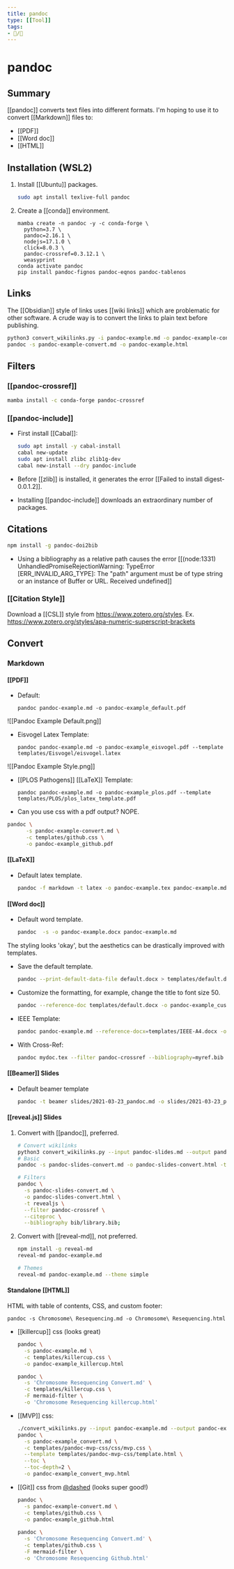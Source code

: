 ```yaml
---
title: pandoc
type: [[Tool]]
tags: 
- 📝/🌿  
---
```


# pandoc

## Summary

[[pandoc]] converts text files into different formats. I'm hoping to use it to convert [[Markdown]] files to:
- [[PDF]]
- [[Word doc]]
-  [[HTML]]

## Installation (WSL2)

1. Install [[Ubuntu]] packages.

	```bash
	sudo apt install texlive-full pandoc
	```
	
1. Create a [[conda]] environment.

	```
	mamba create -n pandoc -y -c conda-forge \
	  python=3.7 \
	  pandoc=2.16.1 \
	  nodejs=17.1.0 \
	  click=8.0.3 \
	  pandoc-crossref=0.3.12.1 \
	  weasyprint
	conda activate pandoc
	pip install pandoc-fignos pandoc-eqnos pandoc-tablenos
	
	```

## Links

The [[Obsidian]] style of links uses [[wiki links]] which are problematic for other software. A crude way is to convert the links to plain text before publishing.

```bash
python3 convert_wikilinks.py -i pandoc-example.md -o pandoc-example-convert.md 
pandoc -s pandoc-example-convert.md -o pandoc-example.html
```

## Filters

### [[pandoc-crossref]]

```bash
mamba install -c conda-forge pandoc-crossref
```

### [[pandoc-include]]

- First install [[Cabal]]:
	```bash
	sudo apt install -y cabal-install
	cabal new-update
	sudo apt install zlibc zlib1g-dev
	cabal new-install --dry pandoc-include
	```

- Before [[zlib]] is installed, it generates the error [[Failed to install digest-0.0.1.2]]. 
- Installing [[pandoc-include]] downloads an extraordinary number of packages.

## Citations

```bash
npm install -g pandoc-doi2bib
```

- Using a bibliography as a relative path causes the error [[(node:1331) UnhandledPromiseRejectionWarning: TypeError [ERR_INVALID_ARG_TYPE]: The "path" argument must be of type string or an instance of Buffer or URL. Received undefined]]

### [[Citation Style]]

Download a [[CSL]] style from <https://www.zotero.org/styles>.
Ex. <https://www.zotero.org/styles/apa-numeric-superscript-brackets>

## Convert

### Markdown

####  [[PDF]]

- Default:
	```
	pandoc pandoc-example.md -o pandoc-example_default.pdf
	```
![[Pandoc Example Default.png]]
- Eisvogel Latex Template:
	```
	pandoc pandoc-example.md -o pandoc-example_eisvogel.pdf --template templates/Eisvogel/eisvogel.latex 
	```
![[Pandoc Example Style.png]]

- [[PLOS Pathogens]] [[LaTeX]]  Template:
	```
	pandoc pandoc-example.md -o pandoc-example_plos.pdf --template templates/PLOS/plos_latex_template.pdf 
	```

- Can you use css with a pdf output? NOPE.
```bash
pandoc \
	  -s pandoc-example-convert.md \
	  -c templates/github.css \
	  -o pandoc-example_github.pdf
```

#### [[LaTeX]]

- Default latex template.
	```bash
	pandoc -f markdown -t latex -o pandoc-example.tex pandoc-example.md
	```


#### [[Word doc]]
- Default word template.
	```bash
	pandoc  -s -o pandoc-example.docx pandoc-example.md 
	```

The styling looks 'okay', but the aesthetics can be drastically improved with templates.

- Save the default template.
	```bash
	pandoc --print-default-data-file default.docx > templates/default.docx
	```
- Customize the formatting, for example, change the title to font size 50.
	```bash
	pandoc --reference-doc templates/default.docx -o pandoc-example_custom.docx pandoc-example.md
	```
- IEEE Template:
	```bash
	pandoc pandoc-example.md --reference-docx=templates/IEEE-A4.docx -o pandoc-example_IEEE-A4.docx
	```
- With Cross-Ref:
	```bash
	pandoc mydoc.tex --filter pandoc-crossref --bibliography=myref.bib --reference-docx=IEEE_template.doc -o mydoc.docx
	```

#### [[Beamer]] Slides

- Default beamer template
	```bash
	pandoc -t beamer slides/2021-03-23_pandoc.md -o slides/2021-03-23_pandoc.pdf
	```

#### [[reveal.js]] Slides

1. Convert with [[pandoc]], preferred.
	```bash
	# Convert wikilinks
	python3 convert_wikilinks.py --input pandoc-slides.md --output pandoc-slides-convert.md;
	# Basic
	pandoc -s pandoc-slides-convert.md -o pandoc-slides-convert.html -t revealjs;
	
	# Filters
	pandoc \
	  -s pandoc-slides-convert.md \
	  -o pandoc-slides-convert.html \
	  -t revealjs \
	  --filter pandoc-crossref \
	  --citeproc \
	  --bibliography bib/library.bib;
	```
1. Convert with [[reveal-md]], not preferred.
	```bash
	npm install -g reveal-md
	reveal-md pandoc-example.md
	
	# Themes
	reveal-md pandoc-example.md --theme simple
	```

#### Standalone [[HTML]]

HTML with table of contents, CSS, and custom footer:

```
pandoc -s Chromosome\ Resequencing.md -o Chromosome\ Resequencing.html
```

- [[killercup]] css (looks great)
	```bash
	pandoc \
	  -s pandoc-example.md \
	  -c templates/killercup.css \
	  -o pandoc-example_killercup.html

	pandoc \
	  -s 'Chromosome Resequencing Convert.md' \
	  -c templates/killercup.css \
	  -F mermaid-filter \
	  -o 'Chromosome Resequencing killercup.html'

	```

- [[MVP]] css:
	```bash
	./convert_wikilinks.py --input pandoc-example.md --output pandoc-example_convert.md;
	pandoc \
	  -s pandoc-example_convert.md \
	  -c templates/pandoc-mvp-css/css/mvp.css \
	  --template templates/pandoc-mvp-css/template.html \
	  --toc \
	  --toc-depth=2 \
	  -o pandoc-example_convert_mvp.html
	```

- [[Git]] css from [@dashed](https://gist.github.com/dashed) (looks super good!)
	```bash
	pandoc \
	  -s pandoc-example-convert.md \
	  -c templates/github.css \
	  -o pandoc-example_github.html
	  
	pandoc \
	  -s 'Chromosome Resequencing Convert.md' \
	  -c templates/github.css \
	  -F mermaid-filter \
	  -o 'Chromosome Resequencing Github.html'	  

	```